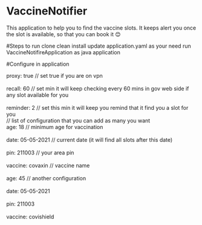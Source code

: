 # VaccineNotifier

This application to help you to find the vaccine slots.
It keeps alert you once the slot is available, so that you can book it 😊 

#Steps to run
  clone
  clean install
  update application.yaml as your need
  run VaccineNotifireApplication as java application



#Configure in application

proxy: true                             // set true if you are on vpn
<br>
<br>
recall: 60                               // set min it will keep checking every 60 mins in gov web side if any slot available for you
<br><br>
reminder: 2                           // set this min it will keep you remind that it find you a slot for you
<br>                                        // list of configuration that you can add as many you want
<br>
age: 18                                // minimum age for vaccination 
<br><br>
date: 05-05-2021              // current date (it will find all slots after this date)
<br><br>
pin: 211003                        // your area pin
 <br><br>
vaccine: covaxin                // vaccine name 
 <br><br>
age: 45                               // another configuration 
  <br><br>
date: 05-05-2021
  <br><br>
pin: 211003
  <br><br>
 vaccine: covishield 
